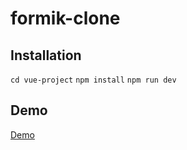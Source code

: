# formik-clone

## Installation

```cd vue-project```
```npm install```
```npm run dev```

## Demo

[Demo](https://maelstorm176.github.io/formik-clone/vue-project/dist/)
